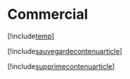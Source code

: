 # Commercial

[!include[temp](index.autogen.md)]

[!include[sauvegardecontenuarticle](index.sauvegardecontenuarticle.autogen.md)]

[!include[supprimecontenuarticle](index.supprimecontenuarticle.autogen.md)]



